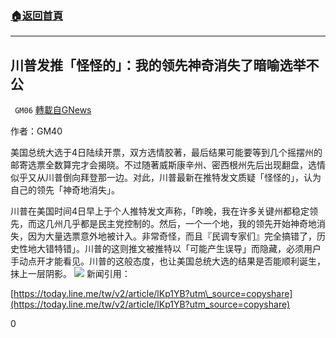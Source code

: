 ###  [:house:返回首頁](https://github.com/ourhimalayas/txt)
---

## 川普发推「怪怪的」：我的领先神奇消失了暗喻选举不公
` GM06` [轉載自GNews](https://gnews.org/zh-hans/529584/)

作者：GM40

美国总统大选于4日陆续开票，双方选情胶著，最后结果可能要等到几个摇摆州的邮寄选票全数算完才会揭晓。不过随著威斯康辛州、密西根州先后出现翻盘，选情似乎又从川普倒向拜登那一边。对此，川普最新在推特发文质疑「怪怪的」，认为自己的领先「神奇地消失」。

川普在美国时间4日早上于个人推特发文声称，「昨晚，我在许多关键州都稳定领先，而这几州几乎都是民主党控制的。然后，一个一个地，我的领先开始神奇地消失，因为大量选票意外地被计入。非常奇怪，而且『民调专家们』完全搞错了，历史性地大错特错」。川普的这则推文被推特以「可能产生误导」而隐藏，必须用户手动点开才能看见。川普的这般态度，也让美国总统大选的结果是否能顺利诞生，抹上一层阴影。
![]()![](https://media.discordapp.net/attachments/629947565743407104/773595305371107328/image0.png)
新闻引用：

[https://today.line.me/tw/v2/article/lKp1YB?utm\_source=copyshare](https://today.line.me/tw/v2/article/lKp1YB?utm_source=copyshare)

0
